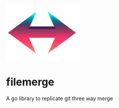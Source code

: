 <img src="./assets/logo.png" alt="filemerge logo" width="200"/>   

# filemerge
A go library to replicate git three way merge
